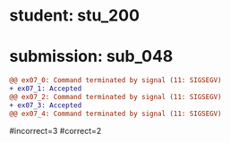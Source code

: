 # student: stu_200
# submission: sub_048

```diff
@@ ex07_0: Command terminated by signal (11: SIGSEGV)
+ ex07_1: Accepted
@@ ex07_2: Command terminated by signal (11: SIGSEGV)
+ ex07_3: Accepted
@@ ex07_4: Command terminated by signal (11: SIGSEGV)
```
#incorrect=3
#correct=2
